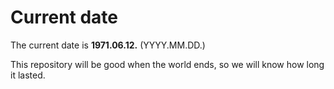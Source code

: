# Current date

The current date is **1971.06.12.** (YYYY.MM.DD.)

This repository will be good when the world ends, so we will know how long it lasted.